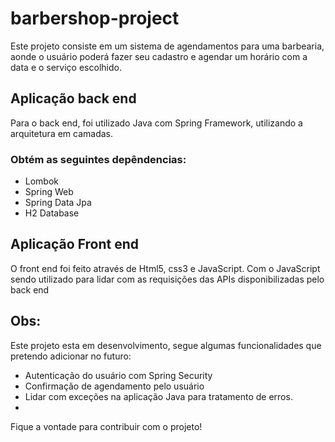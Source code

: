 # barbershop-project
Este projeto consiste em um sistema de agendamentos para uma barbearia, aonde o usuário poderá fazer seu cadastro e agendar um horário com a data e o serviço escolhido.
## Aplicação back end
Para o back end, foi utilizado Java com Spring Framework, utilizando a arquitetura em camadas. <br>
### Obtém as seguintes depêndencias: 
- Lombok
- Spring Web
- Spring Data Jpa
- H2 Database
## Aplicação Front end
O front end foi feito através de Html5, css3 e JavaScript. Com o JavaScript sendo utilizado para lidar com as requisições das APIs disponibilizadas pelo back end

## Obs:
Este projeto esta em desenvolvimento, segue algumas funcionalidades que pretendo adicionar no futuro:
- Autenticação do usuário com Spring Security
- Confirmação de agendamento pelo usuário
- Lidar com exceções na aplicação Java para tratamento de erros.
- 
Fique a vontade para contribuir com o projeto!
